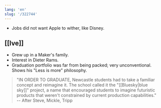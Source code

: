 ```yaml
---
lang: 'en'
slug: '/322744'
---
```


- Jobs did not want Apple to wither, like Disney.

## [[Ive]]

- Grew up in a Maker's family.
- Interest in Dieter Rams.
- Graduation portfolio was far from being packed; very unconventional. Shows his "Less is more" philosophy.

> "IN ORDER TO GRADUATE, Newcastle students had to take a familiar concept and reimagine it. The school called it the "[[Bluesky|blue sky]]" project, a name that encouraged students to imagine futuristic products that weren't constrained by current production capabilities." -- After Steve, Mickle, Tripp
